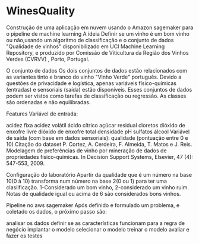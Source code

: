 # WinesQuality
Construção de  uma aplicação em nuvem usando o Amazon sagemaker para o pipeline de machine learning
A ideia
Definir se um vinho é um bom vinho ou não,usando um algoritmo de classificação e o conjunto de dados "Qualidade de vinhos" disponibilizado em UCI Machine Learning Repository, e produzido por Comissão de Viticultura da Região dos Vinhos Verdes (CVRVV) , Porto, Portugal.

O conjunto de dados
Os dois conjuntos de dados estão relacionados com as variantes tinto e branco do vinho "Vinho Verde" português. Devido a questões de privacidade e logística, apenas variáveis ​​físico-químicas (entradas) e sensoriais (saída) estão disponíveis. Esses conjuntos de dados podem ser vistos como tarefas de classificação ou regressão. As classes são ordenadas e não equilibradas.

Features
Variável de entrada:

acidez fixa
acidez volátil
ácido cítrico
açúcar residual
cloretos
dióxido de enxofre livre
dióxido de enxofre total
densidade
pH
sulfatos
álcool Variável de saída (com base em dados sensoriais):
qualidade (pontuação entre 0 e 10)
Citação do dataset
P. Cortez, A. Cerdeira, F. Almeida, T. Matos e J. Reis. Modelagem de preferências de vinho por mineração de dados de propriedades físico-químicas. In Decision Support Systems, Elsevier, 47 (4): 547-553, 2009.

Configuração do laboratório
Apartir da qualidade que é um número na base 10(0 à 10) transforma num número na base 2(0 ou 1) para ter uma clasiificação. 1-Considerado um bom vinho, 2-considerado um vinho ruim. Notas de qualidade igual ou acima de 6 são considerados bons vinhos.

Pipeline no aws sagemaker
Após definido e formulado um problema, e coletado os dados, o próximo passo são:

analisar os dados
definir se as características funcionam para a regra de negócio
implantar o modelo
selecionar o modelo
treinar o modelo
avaliar e fazer os testes
